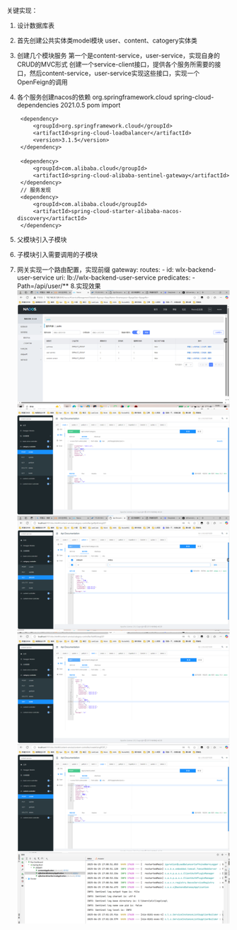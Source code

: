 关键实现：
1. 设计数据库表
2. 首先创建公共实体类model模块
   user、content、catogery实体类
3. 创建几个模块服务
   第一个是content-service，user-service，实现自身的CRUD的MVC形式
   创建一个service-client接口，提供各个服务所需要的接口，然后content-service，user-service实现这些接口，实现一个OpenFeign的调用
4. 各个服务创建nacos的依赖
           <dependency>
            <groupId>org.springframework.cloud</groupId>
            <artifactId>spring-cloud-dependencies</artifactId>
            <version>2021.0.5</version>
            <type>pom</type>
            <scope>import</scope>
        </dependency>

        <dependency>
            <groupId>org.springframework.cloud</groupId>
            <artifactId>spring-cloud-loadbalancer</artifactId>
            <version>3.1.5</version>
        </dependency>
        
        <dependency>
            <groupId>com.alibaba.cloud</groupId>
            <artifactId>spring-cloud-alibaba-sentinel-gateway</artifactId>
        </dependency>
        // 服务发现
        <dependency>
            <groupId>com.alibaba.cloud</groupId>
            <artifactId>spring-cloud-starter-alibaba-nacos-discovery</artifactId>
        </dependency>
5. 父模块引入子模块
6. 子模块引入需要调用的子模块
7. 网关实现一个路由配置，实现前缀
    gateway:
      routes:
        - id: wlx-backend-user-service
          uri: lb://wlx-backend-user-service
          predicates:
            - Path=/api/user/**
8.实现效果
![image04](https://github.com/Andrew39liaoke/Test/blob/main/image-20250625160708802.png?raw=true)
![image04](https://github.com/Andrew39liaoke/Test/blob/main/image-20250625162158359.png?raw=true)
![image04](https://github.com/Andrew39liaoke/Test/blob/main/image-20250625162238513.png?raw=true)
![image04](https://github.com/Andrew39liaoke/Test/blob/main/image-20250625162253207.png?raw=true)
![image04](https://github.com/Andrew39liaoke/Test/blob/main/image-20250625162304049.png?raw=true)
![image04](https://github.com/Andrew39liaoke/Test/blob/main/image-20250625170800463.png?raw=true)
